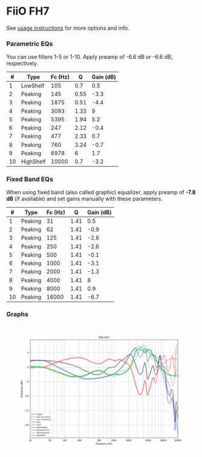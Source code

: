 # FiiO FH7
See [usage instructions](https://github.com/jaakkopasanen/AutoEq#usage) for more options and info.

### Parametric EQs
You can use filters 1-5 or 1-10. Apply preamp of -6.6 dB or -6.6 dB, respectively.

|   # | Type      |   Fc (Hz) |    Q |   Gain (dB) |
|-----|-----------|-----------|------|-------------|
|   1 | LowShelf  |       105 | 0.7  |         0.5 |
|   2 | Peaking   |       145 | 0.55 |        -3.3 |
|   3 | Peaking   |      1875 | 0.51 |        -4.4 |
|   4 | Peaking   |      3093 | 1.33 |         9   |
|   5 | Peaking   |      5395 | 1.94 |         5.2 |
|   6 | Peaking   |       247 | 2.12 |        -0.4 |
|   7 | Peaking   |       477 | 2.33 |         0.7 |
|   8 | Peaking   |       760 | 3.24 |        -0.7 |
|   9 | Peaking   |      6978 | 6    |         1.7 |
|  10 | HighShelf |     10000 | 0.7  |        -3.2 |

### Fixed Band EQs
When using fixed band (also called graphic) equalizer, apply preamp of **-7.8 dB** (if available) and set gains manually with these parameters.

|   # | Type    |   Fc (Hz) |    Q |   Gain (dB) |
|-----|---------|-----------|------|-------------|
|   1 | Peaking |        31 | 1.41 |         0.5 |
|   2 | Peaking |        62 | 1.41 |        -0.9 |
|   3 | Peaking |       125 | 1.41 |        -2.8 |
|   4 | Peaking |       250 | 1.41 |        -2.6 |
|   5 | Peaking |       500 | 1.41 |        -0.1 |
|   6 | Peaking |      1000 | 1.41 |        -3.1 |
|   7 | Peaking |      2000 | 1.41 |        -1.3 |
|   8 | Peaking |      4000 | 1.41 |         8   |
|   9 | Peaking |      8000 | 1.41 |         0.9 |
|  10 | Peaking |     16000 | 1.41 |        -6.7 |

### Graphs
![](./FiiO%20FH7.png)
